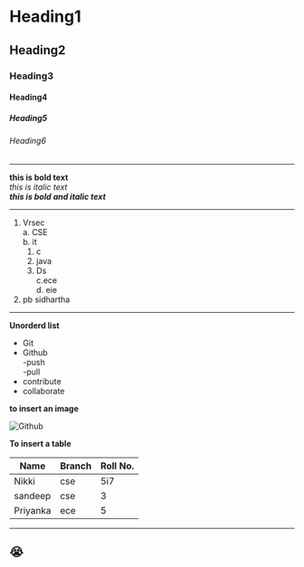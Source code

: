 # Heading1
## Heading2
###  Heading3
#### Heading4
##### Heading5
###### Heading6
-------------------------------------

**this is bold text**  
*this is italic text*  
***this is bold and italic text***  

---------------------------------------

1. Vrsec  
  a. CSE  
  b. it   
    1. c  
    2. java  
    3. Ds  
  c.ece  
  d. eie 
3. pb sidhartha  

--------------------------------

**Unorderd list**
* Git  
* Github  
 -push  
 -pull  
* contribute  
* collaborate  


**to insert an image**

![Github](https://github.githubassets.com/images/modules/open_graph/github-mark.png)


**To insert a table**

|Name|Branch|Roll No.|  
|-----|-------|-------|  
|Nikki|cse|5i7|  
|sandeep|cse|3|  
|Priyanka|ece|5|  
-----------------

:sob:
----------

